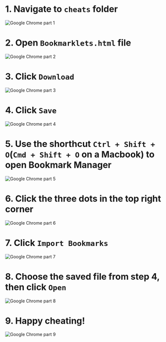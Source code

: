 # 1. Navigate to `cheats` folder
![Google Chrome part 1](/tutorial/chrome/part%20(1).png)
# 2. Open `Bookmarklets.html` file
![Google Chrome part 2](/tutorial/chrome/part%20(2).png)
# 3. Click `Download`
![Google Chrome part 3](/tutorial/chrome/part%20(3).png)
# 4. Click `Save`
![Google Chrome part 4](/tutorial/chrome/part%20(4).png)
# 5. Use the shorthcut `Ctrl + Shift + O`(`Cmd + Shift + O` on a Macbook) to open Bookmark Manager
![Google Chrome part 5](/tutorial/chrome/part%20(5).png)
# 6. Click the three dots in the top right corner
![Google Chrome part 6](/tutorial/chrome/part%20(6).png)
# 7. Click `Import Bookmarks`
![Google Chrome part 7](/tutorial/chrome/part%20(7).png)
# 8. Choose the saved file from step 4, then click `Open`
![Google Chrome part 8](/tutorial/chrome/part%20(8).png)
# 9. Happy cheating!
![Google Chrome part 9](/tutorial/chrome/part%20(9).png)

